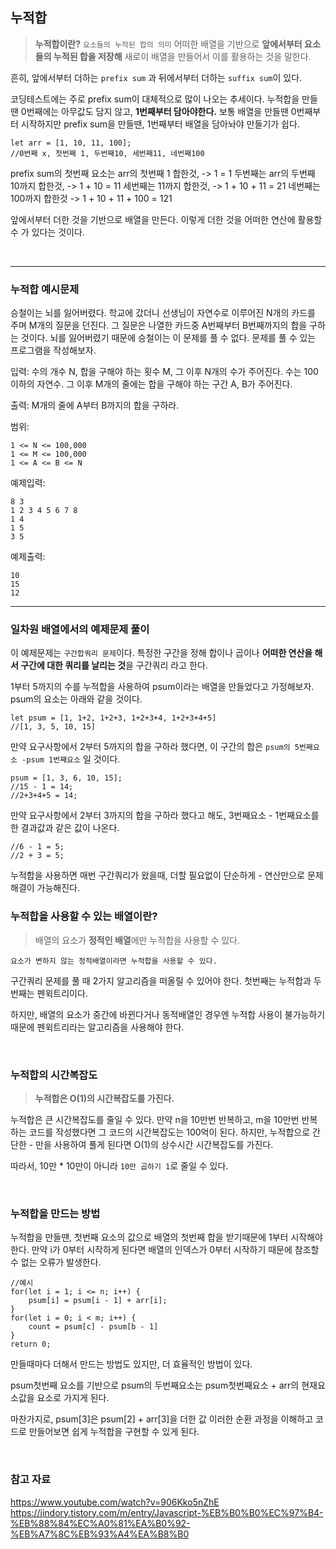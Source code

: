<h2>누적합</h2>

> **누적합이란?**
`요소들의 누적된 합의 의미`
어떠한 배열을 기반으로 **앞에서부터 요소들의 누적된 합을 저장해** 새로이 배열을 만들어서 이를 활용하는 것을 말한다.

흔히, 앞에서부터 더하는 `prefix sum` 과 뒤에서부터 더하는 `suffix sum`이 있다.

코딩테스트에는 주로 prefix sum이 대체적으로 많이 나오는 추세이다.
누적합을 만들땐 0번째에는 아무값도 담지 않고, **1번째부터 담아야한다.**
보통 배열을 만들땐 0번째부터 시작하지만 prefix sum을 만들땐, 1번째부터 배열을 담아놔야 만들기가 쉽다. 

```
let arr = [1, 10, 11, 100];
//0번째 x, 첫번째 1, 두번째10, 세번째11, 네번째100
```

prefix sum의 첫번째 요소는 arr의 첫번째 1 합한것, -> 1 = 1
두번째는 arr의 두번째 10까지 합한것, -> 1 + 10 = 11
세번째는 11까지 합한것, -> 1 + 10 + 11 = 21
네번째는 100까지 합한것 -> 1 + 10 + 11 + 100 = 121 

앞에서부터 더한 것을 기반으로 배열을 만든다.
이렇게 더한 것을 어떠한 연산에 활용할 수 가 있다는 것이다.

<br>

***

<h3>누적합 예시문제</h3>

승철이는 뇌를 잃어버렸다. 학교에 갔더니 선생님이 자연수로 이루어진 N개의 카드를 주며 M개의 질문을 던진다. 그 질문은 나열한 카드중 A번째부터 B번째까지의 합을 구하는 것이다. 뇌를 잃어버렸기 때문에 승철이는 이 문제를 풀 수 없다. 문제를 풀 수 있는 프로그램을 작성해보자.

입력: 
수의 개수 N, 합을 구해야 하는 횟수 M,
그 이후 N개의 수가 주어진다. 수는 100이하의 자연수.
그 이후 M개의 줄에는 합을 구해야 하는 구간 A, B가 주어진다.

출력:
M개의 줄에 A부터 B까지의 합을 구하라.

범위:
```
1 <= N <= 100,000
1 <= M <= 100,000
1 <= A <= B <= N
```

예제입력:

```
8 3
1 2 3 4 5 6 7 8
1 4
1 5
3 5
```

예제출력:

```
10
15
12
```

***

<h3>일차원 배열에서의 예제문제 풀이</h3>

이 예제문제는 `구간합쿼리 문제`이다. 
특정한 구간을 정해 합이나 곱이나 **어떠한 연산을 해서 구간에 대한 쿼리를 날리는 것**을 구간쿼리 라고 한다.

1부터 5까지의 수를 누적합을 사용하여 psum이라는 배열을 만들었다고 가정해보자.
psum의 요소는 아래와 같을 것이다.
```
let psum = [1, 1+2, 1+2+3, 1+2+3+4, 1+2+3+4+5]
//[1, 3, 5, 10, 15]
```
만약 요구사항에서 2부터 5까지의 합을 구하라 했다면,
이 구간의 합은 `psum의 5번째요소 -psum 1번째요소` 일 것이다.

```
psum = [1, 3, 6, 10, 15];
//15 - 1 = 14;
//2+3+4+5 = 14;
```

만약 요구사항에서 2부터 3까지의 합을 구하라 했다고 해도, 
3번째요소 - 1번째요소를 한 결과값과 같은 값이 나온다.

```
//6 - 1 = 5;
//2 + 3 = 5;
```

누적합을 사용하면 매번 구간쿼리가 왔을때, 더할 필요없이 단순하게 - 연산만으로 문제 해결이 가능해진다.


<h3>누적합을 사용할 수 있는 배열이란?</h3>

> 배열의 요소가 **정적인 배열**에만 누적합을 사용할 수 있다.

`요소가 변하지 않는 정적배열이라면 누적합을 사용할 수 있다.`

구간쿼리 문제를 풀 때 2가지 알고리즘을 떠올릴 수 있어야 한다.
첫번째는 누적합과 두번째는 펜윅트리이다.

하지만, 배열의 요소가 중간에 바뀐다거나 동적배열인 경우엔 누적합 사용이 불가능하기 때문에 펜윅트리라는 알고리즘을 사용해야 한다.

<br>


<h3>누적합의 시간복잡도</h3>

> **누적합은 O(1)의 시간복잡도를 가진다.**

누적합은 큰 시간복잡도를 줄일 수 있다.
만약 n을 10만번 반복하고, m을 10만번 반복하는 코드를 작성했다면
그 코드의 시간복잡도는 100억이 된다.
하지만, 누적합으로 간단한 - 만을 사용하여 풀게 된다면 O(1)의 상수시간 시간복잡도를 가진다.

따라서, 10만 * 10만이 아니라 `10만 곱하기 1`로 줄일 수 있다.


<br>

<h3>누적합을 만드는 방법</h3>

누적합을 만들땐, 첫번째 요소의 값으로 배열의 첫번째 합을 받기때문에
1부터 시작해야한다. 만약 i가 0부터 시작하게 된다면 배열의 인덱스가 0부터 시작하기 때문에 참조할 수 없는 오류가 발생한다.

```
//예시
for(let i = 1; i <= n; i++) {
	psum[i] = psum[i - 1] + arr[i];
}
for(let i = 0; i < m; i++) {
	count = psum[c] - psum[b - 1]
}
return 0;
```

만들때마다 더해서 만드는 방법도 있지만, 더 효율적인 방법이 있다.

psum첫번째 요소를 기반으로 psum의 두번째요소는 psum첫번째요소 + arr의 현재요소값을 요소로 가지게 된다.

마찬가지로,
psum[3]은 psum[2] + arr[3]을 더한 값 이러한 순환 과정을 이해하고 코드로 만들어보면 쉽게 누적합을 구현할 수 있게 된다.

<br>

<h3>참고 자료</h3>

https://www.youtube.com/watch?v=906Kko5nZhE
https://jindory.tistory.com/m/entry/Javascript-%EB%B0%B0%EC%97%B4-%EB%88%84%EC%A0%81%EA%B0%92-%EB%A7%8C%EB%93%A4%EA%B8%B0
